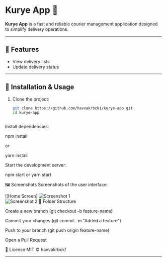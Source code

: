 # Kurye App 🚚

**Kurye App** is a fast and reliable courier management application designed to simplify delivery operations.

---

## 🚀 Features

- View delivery lists  
- Update delivery status  

---

## 🔧 Installation & Usage

1. Clone the project:
   ```bash
   git clone https://github.com/havvakrbck1/kurye-app.git
   cd kurye-app



Install dependencies:

npm install

or

yarn install

Start the development server:


npm start
or
yarn start

🖼️ Screenshots
Screenshots of the user interface:

![Home Screen] 
![Screenshot 1](./ss/ss(1).png)  
![Screenshot 2](./ss/ss(2).png)
📂 Folder Structure


Create a new branch (git checkout -b feature-name)

Commit your changes (git commit -m "Added a feature")

Push to your branch (git push origin feature-name)

Open a Pull Request

📄 License
MIT © havvakrbck1


---

